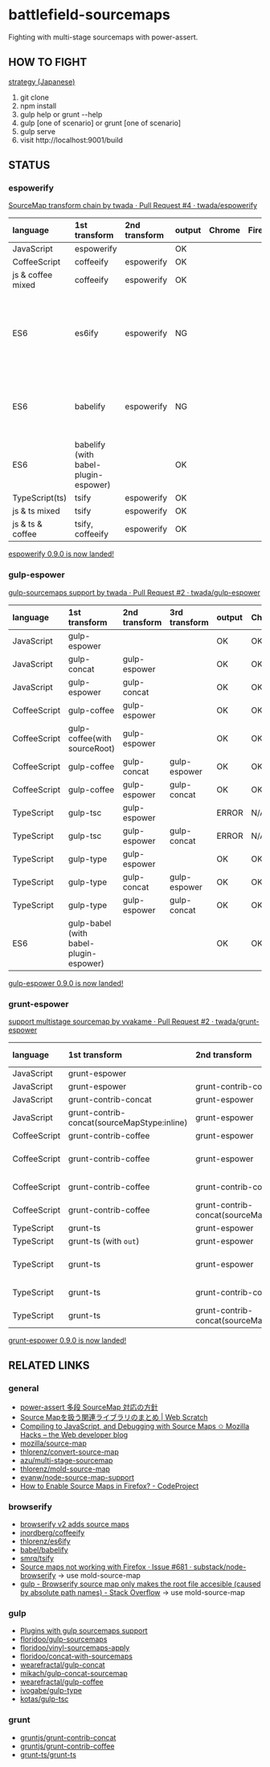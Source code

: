 battlefield-sourcemaps
================================

Fighting with multi-stage sourcemaps with power-assert.


HOW TO FIGHT
--------------------

[strategy (Japanese)](https://gist.github.com/twada/103d34a3237cecd463a6)

 1. git clone
 2. npm install
 3. gulp help or grunt --help
 4. gulp [one of scenario] or grunt [one of scenario]
 5. gulp serve
 6. visit http://localhost:9001/build


STATUS
--------------------


### espowerify

[SourceMap transform chain by twada · Pull Request #4 · twada/espowerify](https://github.com/twada/espowerify/pull/4)

| language          | 1st transform | 2nd transform | output | Chrome | Firefox | note |
|:------------------|:--------------|:--------------|:-------|:-------|:--------|:-----|
| JavaScript        | espowerify    |               | OK     |        |         |      |
| CoffeeScript      | coffeeify     | espowerify    | OK     |        |         |      |
| js & coffee mixed | coffeeify     | espowerify    | OK     |        |         |      |
| ES6               | es6ify     | espowerify  | NG  |  |  | please use babelify and babel-plugin-espower instead |
| ES6               | babelify   | espowerify  | NG  |  |  | please use babel-plugin-espower instead |
| ES6     | babelify (with babel-plugin-espower) |  | OK     |        |         |      |
| TypeScript(ts)    | tsify         | espowerify    | OK     |        |         |      |
| js & ts mixed     | tsify         | espowerify    | OK     |        |         |      |
| js & ts & coffee  | tsify, coffeeify | espowerify | OK     |        |         |      |

[espowerify 0.9.0 is now landed!](https://github.com/twada/espowerify/releases/tag/v0.9.0)


### gulp-espower

[gulp-sourcemaps support by twada · Pull Request #2 · twada/gulp-espower](https://github.com/twada/gulp-espower/pull/2)

| language     | 1st transform | 2nd transform | 3rd transform | output | Chrome | Firefox |
|:-------------|:--------------|:--------------|:--------------|:-------|:-------|:--------|
| JavaScript   | gulp-espower  |               |               | OK     | OK     | OK      |
| JavaScript   | gulp-concat   | gulp-espower  |               | OK     | OK     | OK      |
| JavaScript   | gulp-espower  | gulp-concat   |               | OK     | OK     | OK      |
| CoffeeScript | gulp-coffee   | gulp-espower  |               | OK     | OK     | OK      |
| CoffeeScript | gulp-coffee(with sourceRoot) | gulp-espower | | OK     | OK     | OK      |
| CoffeeScript | gulp-coffee   | gulp-concat   | gulp-espower  | OK     | OK     | OK      |
| CoffeeScript | gulp-coffee   | gulp-espower  | gulp-concat   | OK     | OK     | OK      |
| TypeScript   | gulp-tsc      | gulp-espower  |               | ERROR  | N/A    | N/A     |
| TypeScript   | gulp-tsc      | gulp-espower  | gulp-concat   | ERROR  | N/A    | N/A     |
| TypeScript   | gulp-type     | gulp-espower  |               | OK     | OK     | OK      |
| TypeScript   | gulp-type     | gulp-concat   | gulp-espower  | OK     | OK     | OK      |
| TypeScript   | gulp-type     | gulp-espower  | gulp-concat   | OK     | OK     | OK      |
| ES6  | gulp-babel (with babel-plugin-espower) | |            | OK     | OK     | OK      |

[gulp-espower 0.9.0 is now landed!](https://github.com/twada/gulp-espower/releases/tag/v0.9.0)


### grunt-espower

[support multistage sourcemap by vvakame · Pull Request #2 · twada/grunt-espower](https://github.com/twada/grunt-espower/pull/2)

| language     | 1st transform        | 2nd transform        | 3rd transform        | output | Chrome | Firefox |
|:-------------|:---------------------|:---------------------|:---------------------|:-------|:-------|:--------|
| JavaScript   | grunt-espower        |                      |                      | OK     | OK     | OK      |
| JavaScript   | grunt-espower        | grunt-contrib-concat |                      | OK     | OK     | OK      |
| JavaScript   | grunt-contrib-concat | grunt-espower        |                      | OK     | OK     | OK      |
| JavaScript   | grunt-contrib-concat(sourceMapStype:inline)| grunt-espower |       | OK     | OK     | OK      |
| CoffeeScript | grunt-contrib-coffee | grunt-espower        |                      | OK     | OK     | OK      |
| CoffeeScript | grunt-contrib-coffee | grunt-espower        | grunt-contrib-concat | OK     | OK     | OK      |
| CoffeeScript | grunt-contrib-coffee | grunt-contrib-concat | grunt-espower        | OK     | OK     | OK      |
| CoffeeScript | grunt-contrib-coffee | grunt-contrib-concat(sourceMapStype:inline)| grunt-espower| OK | OK | OK |
| TypeScript   | grunt-ts             | grunt-espower        |                      | OK     | OK     | OK      |
| TypeScript   | grunt-ts (with `out`)| grunt-espower        |                      | OK     | OK     | OK      |
| TypeScript   | grunt-ts             | grunt-espower        | grunt-contrib-concat | OK     | OK     | OK      |
| TypeScript   | grunt-ts             | grunt-contrib-concat | grunt-espower        | OK     | OK     | OK      |
| TypeScript   | grunt-ts             | grunt-contrib-concat(sourceMapStype:inline)| grunt-espower | OK | OK | OK |

[grunt-espower 0.9.0 is now landed!](https://github.com/twada/grunt-espower/releases/tag/v0.9.0)


RELATED LINKS
--------------------

### general

- [power-assert 多段 SourceMap 対応の方針](https://gist.github.com/twada/103d34a3237cecd463a6)
- [Source Mapを扱う関連ライブラリのまとめ | Web Scratch](http://efcl.info/2014/0622/res3933/)
- [Compiling to JavaScript, and Debugging with Source Maps ✩ Mozilla Hacks – the Web developer blog](https://hacks.mozilla.org/2013/05/compiling-to-javascript-and-debugging-with-source-maps/)
- [mozilla/source-map](https://github.com/mozilla/source-map)
- [thlorenz/convert-source-map](https://github.com/thlorenz/convert-source-map)
- [azu/multi-stage-sourcemap](https://github.com/azu/multi-stage-sourcemap)
- [thlorenz/mold-source-map](https://github.com/thlorenz/mold-source-map)
- [evanw/node-source-map-support](https://github.com/evanw/node-source-map-support)
- [How to Enable Source Maps in Firefox? - CodeProject](http://www.codeproject.com/Articles/649271/How-to-Enable-Source-Maps-in-Firefox)

### browserify

- [browserify v2 adds source maps](http://thlorenz.com/blog/browserify-v2-adds-source-maps/)
- [jnordberg/coffeeify](https://github.com/jnordberg/coffeeify)
- [thlorenz/es6ify](https://github.com/thlorenz/es6ify)
- [babel/babelify](https://github.com/babel/babelify)
- [smrq/tsify](https://github.com/smrq/tsify)
- [Source maps not working with Firefox · Issue #681 · substack/node-browserify](https://github.com/substack/node-browserify/issues/681) -> use mold-source-map
- [gulp - Browserify source map only makes the root file accesible (caused by absolute path names) - Stack Overflow](http://stackoverflow.com/questions/25303585/browserify-source-map-only-makes-the-root-file-accesible-caused-by-absolute-pat) -> use mold-source-map

### gulp

- [Plugins with gulp sourcemaps support](https://github.com/floridoo/gulp-sourcemaps/wiki/Plugins-with-gulp-sourcemaps-support)
- [floridoo/gulp-sourcemaps](https://github.com/floridoo/gulp-sourcemaps)
- [floridoo/vinyl-sourcemaps-apply](https://github.com/floridoo/vinyl-sourcemaps-apply)
- [floridoo/concat-with-sourcemaps](https://github.com/floridoo/concat-with-sourcemaps)
- [wearefractal/gulp-concat](https://github.com/wearefractal/gulp-concat)
- [mikach/gulp-concat-sourcemap](https://github.com/mikach/gulp-concat-sourcemap)
- [wearefractal/gulp-coffee](https://github.com/wearefractal/gulp-coffee)
- [ivogabe/gulp-type](https://github.com/ivogabe/gulp-type)
- [kotas/gulp-tsc](https://github.com/kotas/gulp-tsc)


### grunt

- [gruntjs/grunt-contrib-concat](https://github.com/gruntjs/grunt-contrib-concat)
- [gruntjs/grunt-contrib-coffee](https://github.com/gruntjs/grunt-contrib-coffee)
- [grunt-ts/grunt-ts](https://github.com/grunt-ts/grunt-ts)
